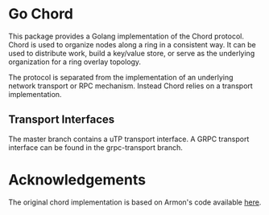 # Go Chord
This package provides a Golang implementation of the Chord protocol.
Chord is used to organize nodes along a ring in a consistent way. It can be
used to distribute work, build a key/value store, or serve as the underlying
organization for a ring overlay topology.

The protocol is separated from the implementation of an underlying network
transport or RPC mechanism. Instead Chord relies on a transport implementation.

## Transport Interfaces

The master branch contains a uTP transport interface.  A GRPC transport interface 
can be found in the grpc-transport branch.

# Acknowledgements

The original chord implementation is based on Armon's code available
[here](http://github.com/armon/go-chord).
